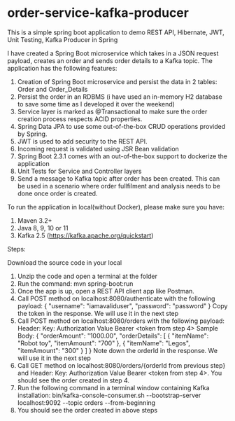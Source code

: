 # order-service-kafka-producer


This is a simple spring boot application to demo REST API, Hibernate, JWT, Unit Testing, Kafka Producer in Spring

I have created a Spring Boot microservice which takes in a JSON request payload, creates an order and sends order details to a Kafka topic. The application has the following features:

1. Creation of Spring Boot microservice and persist the data in 2 tables: Order and Order_Details
2. Persist the order in an RDBMS (i have used an in-memory H2 database to save some time as I developed it over the weekend)
3. Service layer is marked as @Transactional to make sure the order creation process respects ACID properties.
4. Spring Data JPA to use some out-of-the-box CRUD operations provided by Spring.
5. JWT is used to add security to the REST API.
6. Incoming request is validated using JSR Bean validation
7. Spring Boot 2.3.1 comes with an out-of-the-box support to dockerize the application
8. Unit Tests for Service and Controller layers
9. Send a message to Kafka topic after order has been created. This can be used in a scenario where order fullfilment and analysis needs to be done once order is created.

To run the application in local(without Docker), please make sure you have:

1. Maven 3.2+
2. Java 8, 9, 10 or 11
3. Kafka 2.5 (https://kafka.apache.org/quickstart)

Steps:

Download the source code in your local
1. Unzip the code and open a terminal at the folder
2. Run the command: mvn spring-boot:run
3. Once the app is up, open a REST API client app like Postman.
4. Call POST method on localhost:8080/authenticate with the following payload: { "username": "iamavaliduser", "password": "password" } Copy the token in the response. We will use it in the next step
5. Call POST method on localhost:8080/orders with the following payload: Header: Key: Authorization Value Bearer <token from step 4>
Sample Body: { "orderAmount": "1000.00", "orderDetails": [ { "itemName": "Robot toy", "itemAmount": "700" }, { "itemName": "Legos", "itemAmount": "300" } ] } Note down the orderId in the response. We will use it in the next step
6. Call GET method on localhost:8080/orders/{orderId from previous step} and Header: Key: Authorization Value Bearer <token from step 4>. You should see the order created in step 4.
7. Run the following command in a terminal window containing Kafka installation: bin/kafka-console-consumer.sh --bootstrap-server localhost:9092 --topic orders --from-beginning
8. You should see the order created in above steps
